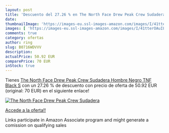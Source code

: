```yaml
---
layout: post
title: 'Descuento del 27.26 % en The North Face Drew Peak Crew Sudadera  '
date: 
thumbnailImage: 'https://images-eu.ssl-images-amazon.com/images/I/41tterOAuIL._SL200_.jpg'
images: [ 'https://images-eu.ssl-images-amazon.com/images/I/41tterOAuIL._SL200_.jpg' ]
comments: true
category: ofertas
author: ring
slug: B0716WDVVV
description:
actualPrice: 50.92 EUR
comparePrice: 70 EUR
inStock: true
---
```


Tienes [The North Face Drew Peak Crew Sudadera  Hombre  Negro  TNF Black   S](https://www.amazon.es/dp/B0716WDVVV/?tag=tolees-21) con un 27.26 % de descuento con precio de oferta de 50.92 EUR (original: 70 EUR) en el siguiente enlace!

[![The North Face Drew Peak Crew Sudadera  ](https://images-eu.ssl-images-amazon.com/images/I/41tterOAuIL._SL200_.jpg)](https://www.amazon.es/dp/B0716WDVVV/?tag=tolees-21)

[Accede a la oferta!!](https://www.amazon.es/dp/B0716WDVVV/?tag=tolees-21)

Links participate in Amazon Associate program and might generate a comission on qualifying sales


